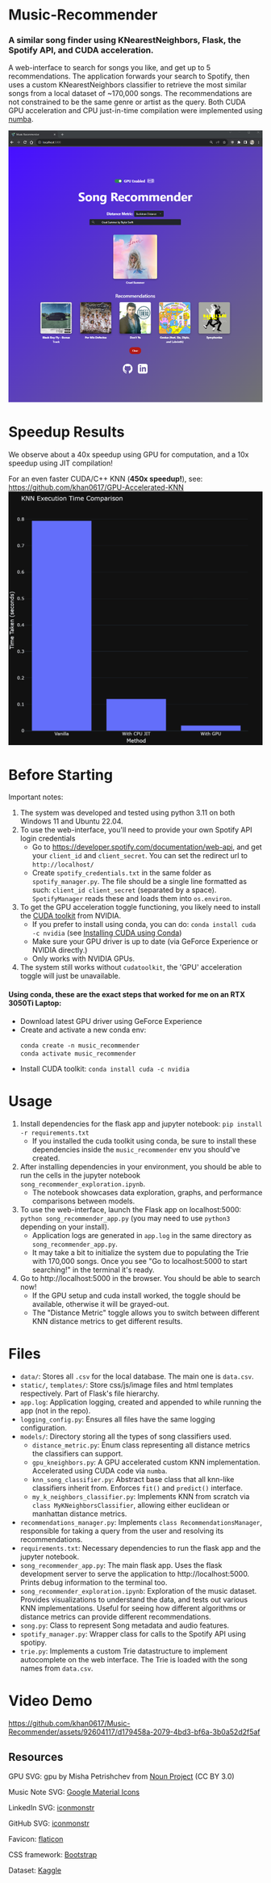 # Music-Recommender
### A similar song finder using KNearestNeighbors, Flask, the Spotify API, and CUDA acceleration.
A web-interface to search for songs you like, and get up to 5 recommendations. The application forwards your search to Spotify, then uses a custom KNearestNeighbors classifier to retrieve the most similar songs from a local dataset of ~170,000 songs. The recommendations are not constrained to be the same genre or artist as the query. Both CUDA GPU acceleration and CPU just-in-time compilation were implemented using [numba](https://numba.pydata.org/).

![Song Recommender](./screenshots/music_recommender_screenshot.png)

# Speedup Results
We observe about a 40x speedup using GPU for computation, and a 10x speedup using JIT compilation!

For an even faster CUDA/C++ KNN (**450x speedup!**), see: https://github.com/khan0617/GPU-Accelerated-KNN
![Execution Times](./screenshots/execution_times.png)

# Before Starting
Important notes:
1. The system was developed and tested using python 3.11 on both Windows 11 and Ubuntu 22.04.
2. To use the web-interface, you'll need to provide your own Spotify API login credentials
    - Go to https://developer.spotify.com/documentation/web-api, and get your `client_id` and `client_secret`. You can set the redirect url to `http://localhost/`
    - Create `spotify_credentials.txt` in the same folder as `spotify_manager.py`. The file should be a single line formatted as such: `client_id client_secret` (separated by a space). `SpotifyManager` reads these and loads them into `os.environ`.
3. To get the GPU acceleration toggle functioning, you likely need to install the [CUDA toolkit](https://developer.nvidia.com/cuda-toolkit) from NVIDIA.
    - If you prefer to install using conda, you can do: `conda install cuda -c nvidia` (see [Installing CUDA using Conda](https://docs.nvidia.com/cuda/cuda-installation-guide-linux/index.html#conda-installation))
    - Make sure your GPU driver is up to date (via GeForce Experience or NVIDIA directly.)
    - Only works with NVIDIA GPUs.
4. The system still works without `cudatoolkit`, the 'GPU' acceleration toggle will just be unavailable. 

#### Using conda, these are the exact steps that worked for me on an RTX 3050Ti Laptop:
- Download latest GPU driver using GeForce Experience
- Create and activate a new conda env: 
    ```
    conda create -n music_recommender
    conda activate music_recommender
    ```
- Install CUDA toolkit: `conda install cuda -c nvidia`

# Usage
1. Install dependencies for the flask app and jupyter notebook: `pip install -r requirements.txt`
    - If you installed the cuda toolkit using conda, be sure to install these dependencies inside the `music_recommender` env you should've created.
3. After installing dependencies in your environment, you should be able to run the cells in the jupyter notebook `song_recommender_exploration.ipynb`.
    - The notebook showcases data exploration, graphs, and performance comparisons between models.
2. To use the web-interface, launch the Flask app on localhost:5000: `python song_recommender_app.py` (you may need to use `python3` depending on your install).
    - Application logs are generated in `app.log` in the same directory as `song_recommender_app.py`.
    - It may take a bit to initialize the system due to populating the Trie with 170,000 songs. Once you see "Go to localhost:5000 to start searching!" in the terminal it's ready.
3. Go to http://localhost:5000 in the browser. You should be able to search now!
    - If the GPU setup and cuda install worked, the toggle should be available, otherwise it will be grayed-out.
    - The "Distance Metric" toggle allows you to switch between different KNN distance metrics to get different results.

# Files
- `data/`: Stores all `.csv` for the local database. The main one is `data.csv`.
- `static/`, `templates/`: Store css/js/image files and html templates respectively. Part of Flask's file hierarchy. 
- `app.log`: Application logging, created and appended to while running the app (not in the repo).
- `logging_config.py`: Ensures all files have the same logging configuration.
- `models/`: Directory storing all the types of song classifiers used.
    - `distance_metric.py`: Enum class representing all distance metrics the classifiers can support.
    - `gpu_kneighbors.py`: A GPU accelerated custom KNN implementation. Accelerated using CUDA code via `numba`.
    - `knn_song_classifier.py`: Abstract base class that all knn-like classifiers inherit from. Enforces `fit()` and `predict()` interface.
    - `my_k_neighbors_classifier.py`: Implements KNN from scratch via `class MyKNeighborsClassifier`, allowing either euclidean or manhattan distance metrics.
- `recommendations_manager.py`: Implements `class RecommendationsManager`, responsible for taking a query from the user and resolving its recommendations.
- `requirements.txt`: Necessary dependencies to run the flask app and the jupyter notebook.
- `song_recommender_app.py`: The main flask app. Uses the flask development server to serve the application to http://localhost:5000. Prints debug information to the terminal too.
- `song_recommender_exploration.ipynb`: Exploration of the music dataset. Provides visualizations to understand the data, and tests out various KNN implementations. Useful for seeing how different algorithms or distance metrics can provide different recommendations.
- `song.py`: Class to represent Song metadata and audio features.
- `spotify_manager.py`: Wrapper class for calls to the Spotify API using spotipy.
- `trie.py`: Implements a custom Trie datastructure to implement autocomplete on the web interface. The Trie is loaded with the song names from `data.csv`.

# Video Demo
https://github.com/khan0617/Music-Recommender/assets/92604117/d179458a-2079-4bd3-bf6a-3b0a52d2f5af

## Resources
GPU SVG: gpu by Misha Petrishchev from <a href="https://thenounproject.com/browse/icons/term/gpu/" target="_blank" title="gpu Icons">Noun Project</a> (CC BY 3.0)

Music Note SVG: [Google Material Icons](https://fonts.google.com/icons?icon.query=music+note)

LinkedIn SVG: [iconmonstr](https://iconmonstr.com/linkedin-3-svg/)

GitHub SVG: [iconmonstr](https://iconmonstr.com/github-1-svg/)

Favicon: [flaticon](https://www.flaticon.com/free-icon/spotify_3781901)

CSS framework: [Bootstrap](https://getbootstrap.com/)

Dataset: [Kaggle](https://www.kaggle.com/datasets/vatsalmavani/spotify-dataset)
